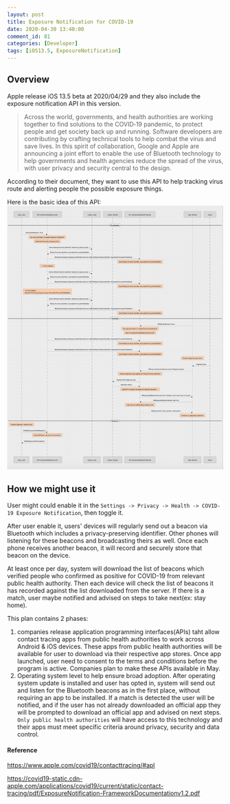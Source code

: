 ```yaml
---
layout: post
title: Exposure Notification for COVID-19
date: 2020-04-30 13:40:00
comment_id: 81
categories: [Developer]
tags: [iOS13.5, ExposureNotification]
---
```


## Overview

Apple release iOS 13.5 beta at 2020/04/29 and they also include the exposure notification API in this version.

> Across the world, governments, and health authorities are working together to find solutions to the COVID‑19 pandemic, to protect people and get society back up and running. Software developers are contributing by crafting technical tools to help combat the virus and save lives. In this spirit of collaboration, Google and Apple are announcing a joint effort to enable the use of Bluetooth technology to help governments and health agencies reduce the spread of the virus, with user privacy and security central to the design.

According to their document, they want to use this API to help tracking virus route and alerting people the possible exposure things.

Here is the basic idea of this API:
![narcexposure_notificationissistic](/images/2020-04-30-Exposure-Notification-for-COVID-19/exposure_notification.png)

## How we might use it

User might could enable it in the `Settings -> Privacy -> Health -> COVID-19 Exposure Notification`, then toggle it.

After user enable it, users' devices will regularly send out a beacon via Bluetooth which includes a privacy-preserving identifier. Other phones will listening for these beacons and broadcasting theirs as well. Once each phone receives another beacon, it will record and securely store that beacon on the device.

At least once per day, system will download the list of beacons which verified people who confirmed as positive for COVID-19 from relevant public health authority. Then each device will check the list of beacons it has recorded against the list downloaded from the server. If there is a match, user maybe notified and advised on steps to take next(ex: stay home).

This plan contains 2 phases:
1. companies release application programming interfaces(APIs) taht allow contact tracing apps from public health authorities to work across Android & iOS devices. These apps from public health authorities will be available for user to download via their respective app stores. Once app launched, user need to consent to the terms and conditions before the program is active. Companies plan to make these APIs available in May.
2. Operating system level to help ensure broad adoption. After operating system update is installed and user has opted in, system will send out and listen for the Bluetooth beacons as in the first place, without requiring an app to be installed. If a match is detected the user will be notified, and if the user has not already downloaded an official app they will be prompted to download an official app and advised on next steps. `Only public health authorities` will have access to this technology and their apps must meet specific criteria around privacy, security and data control.

#### Reference

<https://www.apple.com/covid19/contacttracing/#apl>

<https://covid19-static.cdn-apple.com/applications/covid19/current/static/contact-tracing/pdf/ExposureNotification-FrameworkDocumentationv1.2.pdf>